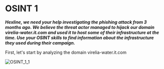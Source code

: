 # OSINT 1

***Hexline, we need your help investigating the phishing attack from 3 months ago. We believe the threat actor managed to hijack our domain virelia-water.it.com and used it to host some of their infrastructure at the time. Use your OSINT skills to find information about the infrastructure they used during their campaign.***

First, let's start by analyzing the domain virelia-water.it.com

![OSINT_1_1](./OSINT/Images/OSINT_1_1.png)
